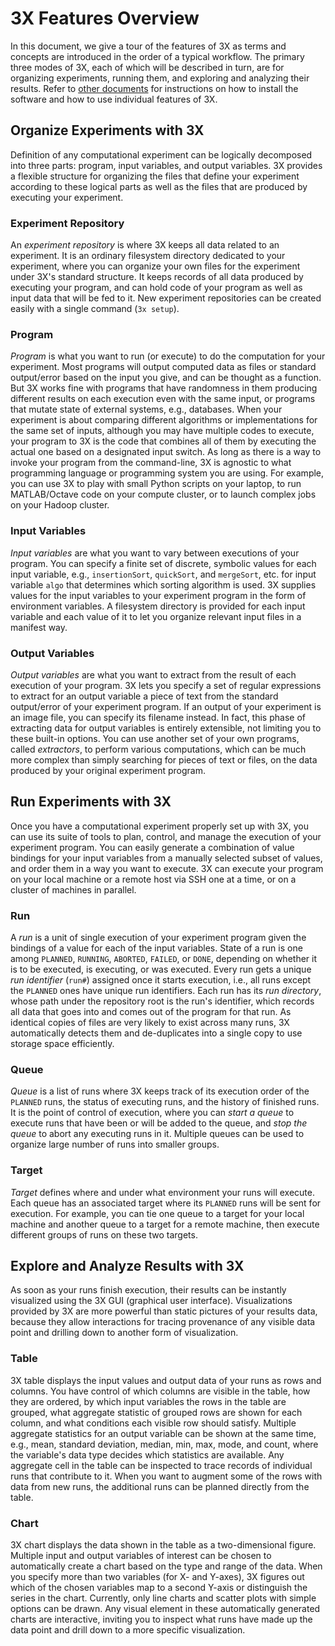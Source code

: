 # <i class="icon-beaker"></i> 3X Features Overview

In this document, we give a tour of the features of <span class="sans-serif">3X</span> as terms and concepts are introduced in the order of a typical workflow.
The primary three modes of 3X, each of which will be described in turn, are for organizing experiments, running them, and exploring and analyzing their results.
Refer to [other documents](../../#further-information) for instructions on how to install the software and how to use individual features of <span class="sans-serif">3X</span>.

## Organize Experiments with 3X

Definition of any computational experiment can be logically decomposed into three parts: program, input variables, and output variables.
<span class="sans-serif">3X</span> provides a flexible structure for organizing the files that define your experiment according to these logical parts as well as the files that are produced by executing your experiment.

### Experiment Repository
An *experiment repository* is where <span class="sans-serif">3X</span> keeps all data related to an experiment.
It is an ordinary filesystem directory dedicated to your experiment, where you can organize your own files for the experiment under <span class="sans-serif">3X</span>'s standard structure.
It keeps records of all data produced by executing your program, and can hold code of your program as well as input data that will be fed to it.
New experiment repositories can be created easily with a single command (`3x setup`).

### Program
*Program* is what you want to run (or execute) to do the computation for your experiment.
Most programs will output computed data as files or standard output/error based on the input you give, and can be thought as a function.
But <span class="sans-serif">3X</span> works fine with programs that have randomness in them producing different results on each execution even with the same input, or programs that mutate state of external systems, e.g., databases.
When your experiment is about comparing different algorithms or implementations for the same set of inputs, although you may have multiple codes to execute, your program to 3X is the code that combines all of them by executing the actual one based on a designated input switch.
As long as there is a way to invoke your program from the command-line, <span class="sans-serif">3X</span> is agnostic to what programming language or programming system you are using.
For example, you can use <span class="sans-serif">3X</span> to play with small Python scripts on your laptop, to run MATLAB/Octave code on your compute cluster, or to launch complex jobs on your Hadoop cluster.

### Input Variables
*Input variables* are what you want to vary between executions of your program.
You can specify a finite set of discrete, symbolic values for each input variable, e.g., `insertionSort`, `quickSort`, and `mergeSort`, etc. for input variable `algo` that determines which sorting algorithm is used.
<span class="sans-serif">3X</span> supplies values for the input variables to your experiment program in the form of environment variables.
A filesystem directory is provided for each input variable and each value of it to let you organize relevant input files in a manifest way.

### Output Variables
*Output variables* are what you want to extract from the result of each execution of your program.
<span class="sans-serif">3X</span> lets you specify a set of regular expressions to extract for an output variable a piece of text from the standard output/error of your experiment program.
If an output of your experiment is an image file, you can specify its filename instead.
In fact, this phase of extracting data for output variables is entirely extensible, not limiting you to these built-in options.
You can use another set of your own programs, called *extractors*, to perform various computations, which can be much more complex than simply searching for pieces of text or files, on the data produced by your original experiment program.



## Run Experiments with 3X

Once you have a computational experiment properly set up with <span class="sans-serif">3X</span>, you can use its suite of tools to plan, control, and manage the execution of your experiment program.
You can easily generate a combination of value bindings for your input variables from a manually selected subset of values, and order them in a way you want to execute.
<span class="sans-serif">3X</span> can execute your program on your local machine or a remote host via SSH one at a time, or on a cluster of machines in parallel.

### Run
A *run* is a unit of single execution of your experiment program given the bindings of a value for each of the input variables.
State of a run is one among `PLANNED`, `RUNNING`, `ABORTED`, `FAILED`, or `DONE`, depending on whether it is to be executed, is executing, or was executed.
Every run gets a unique *run identifier* (`run#`) assigned once it starts execution, i.e., all runs except the `PLANNED` ones have unique run identifiers.
Each run has its *run directory*, whose path under the repository root is the run's identifier, which records all data that goes into and comes out of the program for that run.
As identical copies of files are very likely to exist across many runs, <span class="sans-serif">3X</span> automatically detects them and de-duplicates into a single copy to use storage space efficiently.

### Queue
*Queue* is a list of runs where <span class="sans-serif">3X</span> keeps track of its execution order of the `PLANNED` runs, the status of executing runs, and the history of finished runs.
It is the point of control of execution, where you can *start a queue* to execute runs that have been or will be added to the queue, and *stop the queue* to abort any executing runs in it.
Multiple queues can be used to organize large number of runs into smaller groups.

### Target
*Target* defines where and under what environment your runs will execute.
Each queue has an associated target where its `PLANNED` runs will be sent for execution.
For example, you can tie one queue to a target for your local machine and another queue to a target for a remote machine, then execute different groups of runs on these two targets.



## Explore and Analyze Results with 3X

As soon as your runs finish execution, their results can be instantly visualized using the <span class="sans-serif">3X</span> GUI (graphical user interface).
Visualizations provided by <span class="sans-serif">3X</span> are more powerful than static pictures of your results data, because they allow interactions for tracing provenance of any visible data point and drilling down to another form of visualization.

### Table
<span class="sans-serif">3X</span> table displays the input values and output data of your runs as rows and columns.
You have control of which columns are visible in the table, how they are ordered, by which input variables the rows in the table are grouped, what aggregate statistic of grouped rows are shown for each column, and what conditions each visible row should satisfy.
Multiple aggregate statistics for an output variable can be shown at the same time, e.g., mean, standard deviation, median, min, max, mode, and count, where the variable's data type decides which statistics are available.
Any aggregate cell in the table can be inspected to trace records of individual runs that contribute to it.
When you want to augment some of the rows with data from new runs, the additional runs can be planned directly from the table.

### Chart
<span class="sans-serif">3X</span> chart displays the data shown in the table as a two-dimensional figure.
Multiple input and output variables of interest can be chosen to automatically create a chart based on the type and range of the data.
When you specify more than two variables (for X- and Y-axes), <span class="sans-serif">3X</span> figures out which of the chosen variables map to a second Y-axis or distinguish the series in the chart.
Currently, only line charts and scatter plots with simple options can be drawn.
Any visual element in these automatically generated charts are interactive, inviting you to inspect what runs have made up the data point and drill down to a more specific visualization.




<link rel="stylesheet" type="text/css" href="https://netdna.bootstrapcdn.com/font-awesome/3.2.1/css/font-awesome.css">

